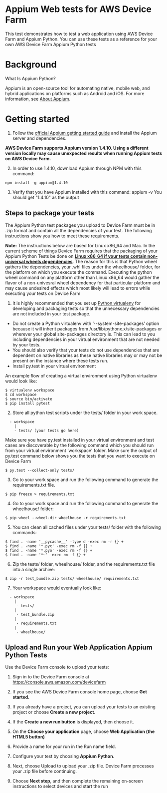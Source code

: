 # Appium Web tests for AWS Device Farm
This test demonstrates how to test a web application using AWS Device Farm and Appium Python. You can use these tests as a reference for your own AWS Device Farm Appium Python tests

# Background
What Is Appium Python?

Appium is an open-source tool for automating native, mobile web, and hybrid applications on platforms such as Android and iOS. For more information, see [About Appium](http://appium.io/slate/en/master/?ruby#about-appium).

# Getting started
1. Follow the [official Appium getting started guide](http://appium.io/slate/en/tutorial/android.html?java#getting-started-with-appium) and install the Appium server and dependencies.

  <b>AWS Device Farm supports Appium version 1.4.10. Using a different version locally may cause unexpected results when running Appium tests on AWS Device Farm.</b>

2. In order to use 1.4.10, download Appium through NPM with this command:
  ```shell
  npm install -g appium@1.4.10
  ```
3. Verify that you have Appium installed with this command: appium -v You should get "1.4.10" as the output

## Steps to package your tests
The Appium Python test packages you upload to Device Farm must be in .zip format and contain all the dependencies of your test. The following instructions show you how to meet these requirements.

<b>Note:</b> The instructions below are based for Linux x86_64 and Mac. In the current scheme of things Device Farm requires that the packaging of your Appium Python Tests be done on <b><u>Linux x86_64 if your tests contain non-universal wheels dependencies</b></u>. The reason for this is that Python wheel gathers the dependencies, your .whl files under the wheelhouse/ folder, for the platform on which you execute the command. Executing the python wheel command on any platform other than Linux x86_64 would gather the flavor of a non-univesral wheel dependency for that particular platform and may cause undesired effects which most likely will lead to errors while executing your tests on Device Farm

1. It is highly recommended that you set up [Python virtualenv](https://pypi.python.org/pypi/virtualenv) for developing and packaging tests so that the unnecessary dependencies are not included in your test package.

  - Do not create a Python virtualenv with ‘--system-site-packages’ option because it will inherit packages from /usr/lib/pythonx.x/site-packages or wherever your global site-packages directory is. This can lead to you including dependencies in your virtual environment that are not needed by your tests.
  - You should also verify that your tests do not use dependencies that are dependent on native libraries as these native libraries may or may not be present on the instance where these tests run.
  - Install py.test in your virtual environment

  An example flow of creating a virtual environment using Python virtualenv would look like:
  ```shell
  $ virtualenv workspace
  $ cd workspace
  $ source bin/activate
  $ pip install pytest
  ```

2. Store all python test scripts under the tests/ folder in your work space.
  ```shell
    - workspace
      |
      - tests/ (your tests go here)
  ```

  Make sure you have py.test installed in your virtual environment and test cases are discoverable by the following command which you should run from your virtual environment ‘workspace' folder. Make sure the output of py.test command below shows you the tests that you want to execute on Device Farm
  ```shell
  $ py.test --collect-only tests/
  ```

3. Go to your work space and run the following command to generate the requirements.txt file.
  ```shell
  $ pip freeze > requirements.txt
  ```

4. Go to your work space and run the following command to generate the wheelhouse/ folder:
  ```shell
  $ pip wheel --wheel-dir wheelhouse -r requirements.txt
  ```

5. You can clean all cached files under your tests/ folder with the following commands:
  ```shell
  $ find . -name '__pycache__' -type d -exec rm -r {} +
  $ find . -name '*.pyc' -exec rm -f {} +
  $ find . -name '*.pyo' -exec rm -f {} +
  $ find . -name '*~' -exec rm -f {} +
  ```

6. Zip the tests/ folder, wheelhouse/ folder, and the requirements.txt file into a single archive:
  ```shell
  $ zip -r test_bundle.zip tests/ wheelhouse/ requirements.txt
  ```

7. Your workspace would eventually look like:
  ```shell
    - workspace
      |
       - tests/
      |
       - test_bundle.zip
      |
       - requirements.txt
      |
       - wheelhouse/
  ```

## Upload and Run your Web Application Appium Python Tests
Use the Device Farm console to upload your tests:

1. Sign in to the Device Farm console at https://console.aws.amazon.com/devicefarm

2. If you see the AWS Device Farm console home page, choose <b>Get started.</b>

3. If you already have a project, you can upload your tests to an existing project or choose <b>Create a new project.</b>

4. If the <b>Create a new run button</b> is displayed, then choose it.

5. On the <b>Choose your application</b> page, choose <b>Web Application (the HTML5 button)</b>

6. Provide a name for your run in the Run name field.

7. Configure your test by choosing <b>Appium Python</b>.

8. Next, choose Upload to upload your .zip file. Device Farm processes your .zip file before continuing.

9. Choose <b>Next step</b>, and then complete the remaining on-screen instructions to select devices and start the run
